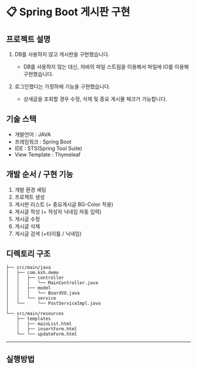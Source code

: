 # 📋 Spring Boot 게시판 구현

## 프로젝트 설명
1. DB를 사용하지 않고 게시판을 구현했습니다.

	- DB를 사용하지 않는 대신, 자바의 파일 스트림을 이용해서 파일에 IO를 이용해 구현했습니다.
	
2. 로그인했다는 가정하에 기능을 구현했습니다.

	- 상세글을 조회할 경우 수정, 삭제 및 중요 게시물 체크가 가능합니다.

## 기술 스택
- 개발언어 : JAVA<br>
- 프레임워크 : Spring Boot<br>
- IDE : STS(Spring Tool Suite)<br>
- View Template : Thymeleaf<br>


## 개발 순서 / 구현 기능
1. 개발 환경 세팅
2. 프로젝트 생성
3. 게시판 리스트 (+ 중요게시글 BG-Color 적용)
4. 게시글 작성 (+ 작성자 닉네임 자동 입력)
5. 게시글 수정
6. 게시글 삭제
7. 게시글 검색 (+타이틀 / 닉네임)


## 디렉토리 구조
```
├── src/main/java
│   ├── com.ksh.demo
│   │   ├── controller
│   │   │   └── MainController.java
│   │   ├── model
│   │   │   └── BoardVO.java
│   │   └── service
│   └──     └── PostServiceImpl.java
│    
└── src/main/resources
    ├── templates
    │   ├── mainList.html
    │   ├── insertForm.html
    └── └── updateForm.html
```

---

## 실행방법
